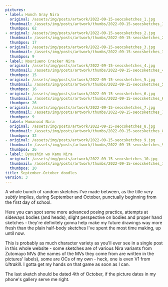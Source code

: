 ```yaml
---
pictures:
- label: Hunch Gray Nira
  original: /assets/img/posts/artwork/2022-09-15-seocsketches_1.jpg
  thumbnail: /assets/img/posts/artwork/thumbs/2022-09-15-seocsketches_1.jpg
  thumbpos: 62
- original: /assets/img/posts/artwork/2022-09-15-seocsketches_2.jpg
  thumbnail: /assets/img/posts/artwork/thumbs/2022-09-15-seocsketches_2.jpg
  thumbpos: 17
- original: /assets/img/posts/artwork/2022-09-15-seocsketches_3.jpg
  thumbnail: /assets/img/posts/artwork/thumbs/2022-09-15-seocsketches_3.jpg
  thumbpos: 9
- label: Nouriueno Cracker Nira
  original: /assets/img/posts/artwork/2022-09-15-seocsketches_4.jpg
  thumbnail: /assets/img/posts/artwork/thumbs/2022-09-15-seocsketches_4.jpg
  thumbpos: 15
- original: /assets/img/posts/artwork/2022-09-15-seocsketches_5.jpg
  thumbnail: /assets/img/posts/artwork/thumbs/2022-09-15-seocsketches_5.jpg
  thumbpos: 16
- original: /assets/img/posts/artwork/2022-09-15-seocsketches_6.jpg
  thumbnail: /assets/img/posts/artwork/thumbs/2022-09-15-seocsketches_6.jpg
  thumbpos: 26
- original: /assets/img/posts/artwork/2022-09-15-seocsketches_7.jpg
  thumbnail: /assets/img/posts/artwork/thumbs/2022-09-15-seocsketches_7.jpg
  thumbpos: 9
- label: Humanoid Nira
  original: /assets/img/posts/artwork/2022-09-15-seocsketches_8.jpg
  thumbnail: /assets/img/posts/artwork/thumbs/2022-09-15-seocsketches_8.jpg
  thumbpos: 32
- original: /assets/img/posts/artwork/2022-09-15-seocsketches_9.jpg
  thumbnail: /assets/img/posts/artwork/thumbs/2022-09-15-seocsketches_9.jpg
  thumbpos: 26
- label: Byoushin wo Kamu Nira
  original: /assets/img/posts/artwork/2022-09-15-seocsketches_10.jpg
  thumbnail: /assets/img/posts/artwork/thumbs/2022-09-15-seocsketches_10.jpg
  thumbpos: 20
title: September-October doodles
version: 3
---
```

A whole bunch of random sketches I've made between, as the title *very subtly* implies, during September and October, punctually beginning from the first day of school.

Here you can spot some more advanced posing practice, attempts at sideways bodies (and heads), slight perspective on bodies and proper hand sketches - they're definitely gonna help make my future drawings way more fresh than the plain half-body sketches I've spent the most time making, up until now.

This is probably as much character variety as you'll ever see in a single post in this whole website - some sketches are of various Nira variants from Zutomayo MVs (the names of the MVs they come from are written in the pictures' labels), some are OCs of my own - heck, one is even V1 from *Ultrakill*.
I gotta get my hands on that game as soon as I can.

The last sketch should be dated 4th of October, if the picture dates in my phone's gallery serve me right.
